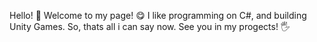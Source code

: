 Hello! 👋 Welcome to my page! 😋
I like programming on C#, and building Unity Games.
So, thats all i can say now. See you in my progects! 🖐
